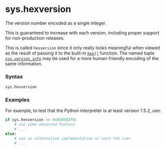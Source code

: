 # sys.hexversion

The version number encoded as a single integer.

This is guaranteed to increase with each version, including proper support for non-production releases.

This is called `hexversion` since it only really looks meaningful when viewed as the result of passing it to the built-in [`hex()`](/built-in-functions/hex.md) function. The named tuple [`sys.version_info`](/modules/sys/version_info.md) may be used for a more human-friendly encoding of the same information.

### Syntax

```python
sys.hexversion
```

### Examples

For example, to test that the Python interpreter is at least version 1.5.2, use:

```python
if sys.hexversion >= 0x010502F0:
    # use some advanced feature
    # ...
else:
    # use an alternative implementation or warn the user
    # ...
```